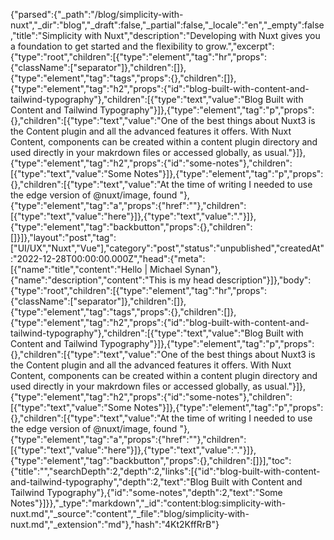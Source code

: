 {"parsed":{"_path":"/blog/simplicity-with-nuxt","_dir":"blog","_draft":false,"_partial":false,"_locale":"en","_empty":false,"title":"Simplicity with Nuxt","description":"Developing with Nuxt gives you a foundation to get started and the flexibility to grow.","excerpt":{"type":"root","children":[{"type":"element","tag":"hr","props":{"className":["separator"]},"children":[]},{"type":"element","tag":"tags","props":{},"children":[]},{"type":"element","tag":"h2","props":{"id":"blog-built-with-content-and-tailwind-typography"},"children":[{"type":"text","value":"Blog Built with Content and Tailwind Typography"}]},{"type":"element","tag":"p","props":{},"children":[{"type":"text","value":"One of the best things about Nuxt3 is the Content plugin and all the advanced features it offers. With Nuxt Content, components can be created within a content plugin directory and used directly in your makrdown files or accessed globally, as usual."}]},{"type":"element","tag":"h2","props":{"id":"some-notes"},"children":[{"type":"text","value":"Some Notes"}]},{"type":"element","tag":"p","props":{},"children":[{"type":"text","value":"At the time of writing I needed to use the edge version of @nuxt/image, found "},{"type":"element","tag":"a","props":{"href":""},"children":[{"type":"text","value":"here"}]},{"type":"text","value":"."}]},{"type":"element","tag":"backbutton","props":{},"children":[]}]},"layout":"post","tag":["UI/UX","Nuxt","Vue"],"category":"post","status":"unpublished","createdAt":"2022-12-28T00:00:00.000Z","head":{"meta":[{"name":"title","content":"Hello | Michael Synan"},{"name":"description","content":"This is my head description"}]},"body":{"type":"root","children":[{"type":"element","tag":"hr","props":{"className":["separator"]},"children":[]},{"type":"element","tag":"tags","props":{},"children":[]},{"type":"element","tag":"h2","props":{"id":"blog-built-with-content-and-tailwind-typography"},"children":[{"type":"text","value":"Blog Built with Content and Tailwind Typography"}]},{"type":"element","tag":"p","props":{},"children":[{"type":"text","value":"One of the best things about Nuxt3 is the Content plugin and all the advanced features it offers. With Nuxt Content, components can be created within a content plugin directory and used directly in your makrdown files or accessed globally, as usual."}]},{"type":"element","tag":"h2","props":{"id":"some-notes"},"children":[{"type":"text","value":"Some Notes"}]},{"type":"element","tag":"p","props":{},"children":[{"type":"text","value":"At the time of writing I needed to use the edge version of @nuxt/image, found "},{"type":"element","tag":"a","props":{"href":""},"children":[{"type":"text","value":"here"}]},{"type":"text","value":"."}]},{"type":"element","tag":"backbutton","props":{},"children":[]}],"toc":{"title":"","searchDepth":2,"depth":2,"links":[{"id":"blog-built-with-content-and-tailwind-typography","depth":2,"text":"Blog Built with Content and Tailwind Typography"},{"id":"some-notes","depth":2,"text":"Some Notes"}]}},"_type":"markdown","_id":"content:blog:simplicity-with-nuxt.md","_source":"content","_file":"blog/simplicity-with-nuxt.md","_extension":"md"},"hash":"4Kt2KffRrB"}